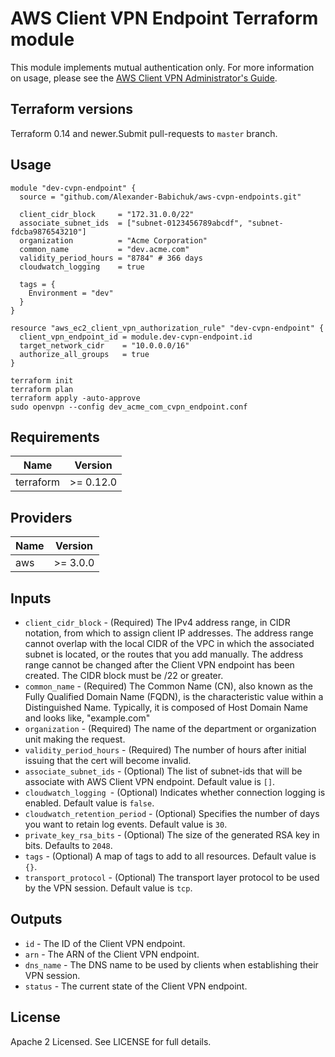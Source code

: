 # AWS Client VPN Endpoint Terraform module
This module implements mutual authentication only. For more information on usage, please see the [AWS Client VPN Administrator's Guide](https://docs.aws.amazon.com/vpn/latest/clientvpn-admin/cvpn-getting-started.html).

## Terraform versions

Terraform 0.14 and newer.Submit pull-requests to `master` branch.

## Usage

```hcl
module "dev-cvpn-endpoint" {
  source = "github.com/Alexander-Babichuk/aws-cvpn-endpoints.git"

  client_cidr_block     = "172.31.0.0/22"
  associate_subnet_ids  = ["subnet-0123456789abcdf", "subnet-fdcba9876543210"]
  organization          = "Acme Corporation"
  common_name           = "dev.acme.com"
  validity_period_hours = "8784" # 366 days
  cloudwatch_logging    = true

  tags = {
    Environment = "dev"
  }
}

resource "aws_ec2_client_vpn_authorization_rule" "dev-cvpn-endpoint" {
  client_vpn_endpoint_id = module.dev-cvpn-endpoint.id
  target_network_cidr    = "10.0.0.0/16"
  authorize_all_groups   = true
}

```

```shell
terraform init
terraform plan
terraform apply -auto-approve
sudo openvpn --config dev_acme_com_cvpn_endpoint.conf
```

## Requirements

| Name | Version |
|------|---------|
| terraform | >= 0.12.0 |

## Providers

| Name | Version |
|------|---------|
| aws | >= 3.0.0 |

## Inputs

* ```client_cidr_block``` - (Required) The IPv4 address range, in CIDR notation, from which to assign client IP addresses. The address range cannot overlap with the local CIDR of the VPC in which the associated subnet is located, or the routes that you add manually. The address range cannot be changed after the Client VPN endpoint has been created. The CIDR block must be /22 or greater.
* ```common_name``` - (Required) The Common Name (CN), also known as the Fully Qualified Domain Name (FQDN), is the characteristic value within a Distinguished Name. Typically, it is composed of Host Domain Name and looks like, "example.com"
* ```organization``` - (Required) The name of the department or organization unit making the request.
* ```validity_period_hours``` - (Required) The number of hours after initial issuing that the cert will become invalid.
* ```associate_subnet_ids``` - (Optional) The list of subnet-ids that will be associate with AWS Client VPN endpoint. Default value is ```[]```.
* ```cloudwatch_logging ```- (Optional) Indicates whether connection logging is enabled. Default value is ```false```.
* ```cloudwatch_retention_period``` - (Optional) Specifies the number of days you want to retain log events. Default value is ```30```.
* ```private_key_rsa_bits``` - (Optional)  The size of the generated RSA key in bits. Defaults to ```2048```.
* ```tags``` - (Optional) A map of tags to add to all resources. Default value is ```{}```.
* ```transport_protocol``` - (Optional) The transport layer protocol to be used by the VPN session. Default value is ```tcp```.


## Outputs

* ```id``` - The ID of the Client VPN endpoint.
* ```arn``` - The ARN of the Client VPN endpoint.
* ```dns_name``` - The DNS name to be used by clients when establishing their VPN session.
* ```status``` - The current state of the Client VPN endpoint.

## License

Apache 2 Licensed. See LICENSE for full details.